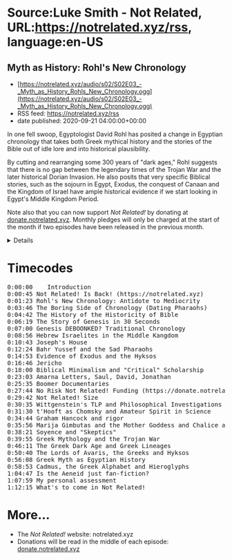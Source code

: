 # Source:Luke Smith - Not Related, URL:https://notrelated.xyz/rss, language:en-US

## Myth as History: Rohl's New Chronology
 - [https://notrelated.xyz/audio/s02/S02E03_-_Myth_as_History_Rohls_New_Chronology.ogg](https://notrelated.xyz/audio/s02/S02E03_-_Myth_as_History_Rohls_New_Chronology.ogg)
 - RSS feed: https://notrelated.xyz/rss
 - date published: 2020-09-21 04:00:00+00:00

<p>In one fell swoop, Egyptologist David Rohl has posited a change in Egyptian chronology that takes both Greek mythical history and the stories of the Bible out of idle lore and into historical plausibility.</p><p>By cutting and rearranging some 300 years of "dark ages," Rohl suggests that there is no gap between the legendary times of the Trojan War and the later historical Dorian Invasion. He also posits that very specific Biblical stories, such as the sojourn in Egypt, Exodus, the conquest of Canaan and the Kingdom of Israel have ample historical evidence if we start looking in Egypt's Middle Kingdom Period.</p><p>Note also that you can now support <em>Not Related!</em> by donating at <a href="https://donate.notrelated.xyz">donate.notrelated.xyz</a>. Monthly pledges will only be charged at the start of the month if two episodes have been released in the previous month.</p><details>📚 See readings and other media.<p><em>Note that pay-walled academic articles may be obtained by feeding their URLs to sites like Sci-Hub.</em></p><ul><li><em>The Lords of Avaris</em> (David Rohl)</li><li><em>Exodus: Myth or History?</em> (David Rohl)</li><li><a href="https://patternsofevidence.com/"><em>Patterns of Evidence</em></a> (an Evangeliboomer apologetical documentary series on the Bible which in part features Rohl's revised chronology)</li></ul></details><h1>Timecodes</h1><pre>0:00:00	Introduction
0:00:45	Not Related! Is Back! (https://notrelated.xyz)
0:01:23	Rohl's New Chronology: Antidote to Mediocrity
0:03:46	The Boring Side of Chronology (Dating Pharaohs)
0:04:42	The History of the Historicity of Bible
0:06:19	The Story of Genesis in 30 Seconds
0:07:00	Genesis DEBOONKED? Traditional Chronology
0:08:56	Hebrew Israelites in the Middle Kangdom
0:10:43	Joseph's House
0:12:24	Bahr Yussef and the Sad Pharaohs
0:14:53	Evidence of Exodus and the Hyksos
0:16:46	Jericho
0:18:00	Biblical Minimalism and "Critical" Scholarship
0:23:03	Amarna Letters, Saul, David, Jonathan
0:25:35	Boomer Documentaries
0:27:44	No Risk Not Related! Funding (https://donate.notrelated.xyz)
0:29:42	Not Related! Size
0:30:35	Wittgenstein's TLP and Philosophical Investigations
0:31:30	t'Hooft as Chomsky and Amateur Spirit in Science
0:34:44	Graham Hancock and rigor
0:35:56	Marija Gimbutas and the Mother Goddess and Chalice and Blade
0:38:21	Soyence and "Skeptics"
0:39:55	Greek Mythology and the Trojan War
0:46:11	The Greek Dark Age and Greek Lineages
0:50:40	The Lords of Avaris, the Greeks and Hyksos
0:56:08	Greek Myth as Egyptian History
0:58:53	Cadmus, the Greek Alphabet and Hieroglyphs
1:04:47	Is the Aeneid just fan-fiction?
1:07:59	My personal assessment
1:12:15	What's to come in Not Related!</pre><h1>More...</h1><ul><li>The <em>Not Related!</em> website: <a href="https://notrelated.xyz"></a>notrelated.xyz</a></li><li>Donations will be read in the middle of each episode: <a href="https://donate.notrelated.xyz">donate.notrelated.xyz</a></li></ul>

